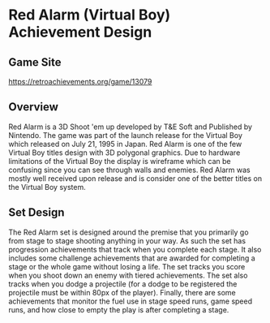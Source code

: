 # Red Alarm (Virtual Boy) Achievement Design
## Game Site
https://retroachievements.org/game/13079
## Overview
Red Alarm is a 3D Shoot 'em up developed by T&E Soft and Published by Nintendo.  The game was part of the launch release for the Virtual Boy which released on July 21, 1995 in Japan.  Red Alarm is one of the few Virtual Boy titles design with 3D polygonal graphics.  Due to hardware limitations of the Virtual Boy the display is wireframe which can be confusing since you can see through walls and enemies.  Red Alarm was mostly well received upon release and is consider one of the better titles on the Virtual Boy system.
## Set Design
The Red Alarm set is designed around the premise that you primarily go from stage to stage shooting anything in your way.  As such the set has progression achievements that track when you complete each stage.  It also includes some challenge achievements that are awarded for completing a stage or the whole game without losing a life.  The set tracks you score when you shoot down an enemy with tiered achievements.  The set also tracks when you dodge a projectile (for a dodge to be registered the projectile must be within 80px of the player).  Finally, there are some achievements that monitor the fuel use in stage speed runs, game speed runs, and how close to empty the play is after completing a stage.
